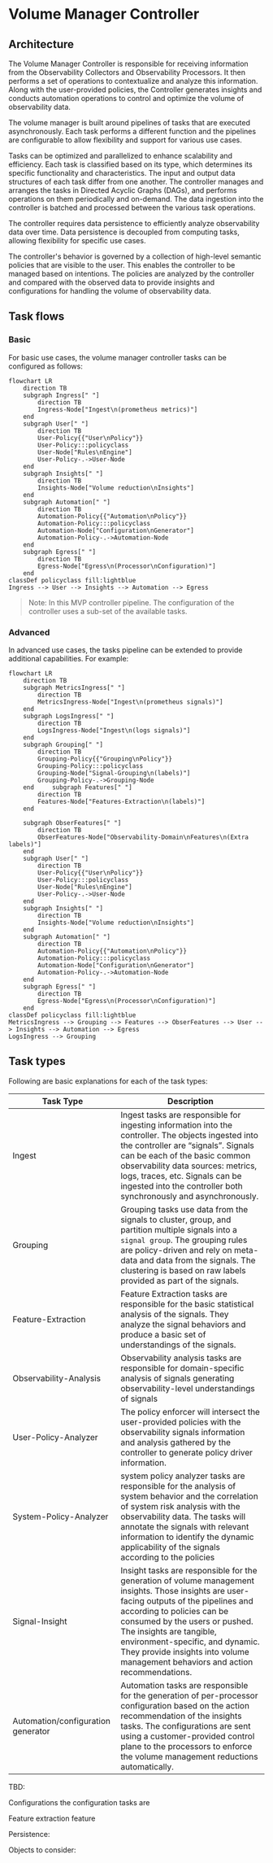 # Volume Manager Controller
## Architecture

The Volume Manager Controller is responsible for receiving information from the Observability Collectors and Observability Processors. It then performs a set of operations to contextualize and analyze this information. Along with the user-provided policies, the Controller generates insights and conducts automation operations to control and optimize the volume of observability data.  

The volume manager is built around pipelines of tasks that are executed asynchronously. Each task performs a different function and the pipelines are configurable to allow flexibility and support for various use cases.  

Tasks can be optimized and parallelized to enhance scalability and efficiency. Each task is classified based on its type, which determines its specific functionality and characteristics. The input and output data structures of each task differ from one another. The controller manages and arranges the tasks in Directed Acyclic Graphs (DAGs), and performs operations on them periodically and on-demand. The data ingestion into the controller is batched and processed between the various task operations.  

The controller requires data persistence to efficiently analyze observability data over time. Data persistence is decoupled from computing tasks, allowing flexibility for specific use cases.  

The controller's behavior is governed by a collection of high-level semantic policies that are visible to the user. This enables the controller to be managed based on intentions. The policies are analyzed by the controller and compared with the observed data to provide insights and configurations for handling the volume of observability data.  

## Task flows 

### Basic
For basic use cases, the volume manager controller tasks can be configured as follows:

<!---to edit mermaid flowcharts online use: https://mermaid.live/) 
--->  

```mermaid
flowchart LR
    direction TB
    subgraph Ingress[" "]
        direction TB
        Ingress-Node["Ingest\n(prometheus metrics)"]
    end
    subgraph User[" "]
        direction TB
        User-Policy{{"User\nPolicy"}}
        User-Policy:::policyclass
        User-Node["Rules\nEngine"]
        User-Policy-.->User-Node
    end
    subgraph Insights[" "]
        direction TB
        Insights-Node["Volume reduction\nInsights"]
    end   
    subgraph Automation[" "]
        direction TB
        Automation-Policy{{"Automation\nPolicy"}}
        Automation-Policy:::policyclass
        Automation-Node["Configuration\nGenerator"]
        Automation-Policy-.->Automation-Node
    end
    subgraph Egress[" "]
        direction TB
        Egress-Node["Egress\n(Processor\nConfiguration)"]
    end     
classDef policyclass fill:lightblue    
Ingress --> User --> Insights --> Automation --> Egress
```
>Note: In this MVP controller pipeline. The configuration of the controller uses a sub-set of the available tasks.

### Advanced

In advanced use cases, the tasks pipeline can be extended to provide additional capabilities. For example:

```mermaid
flowchart LR
    direction TB
    subgraph MetricsIngress[" "]
        direction TB
        MetricsIngress-Node["Ingest\n(prometheus signals)"]
    end
    subgraph LogsIngress[" "]
        direction TB
        LogsIngress-Node["Ingest\n(logs signals)"]
    end    
    subgraph Grouping[" "]
        direction TB
        Grouping-Policy{{"Grouping\nPolicy"}}
        Grouping-Policy:::policyclass
        Grouping-Node["Signal-Grouping\n(labels)"]
        Grouping-Policy-.->Grouping-Node        
    end     subgraph Features[" "]
        direction TB
        Features-Node["Features-Extraction\n(labels)"]
    end   
  
    subgraph ObserFeatures[" "]
        direction TB
        ObserFeatures-Node["Observability-Domain\nFeatures\n(Extra labels)"]
    end      
    subgraph User[" "]
        direction TB
        User-Policy{{"User\nPolicy"}}
        User-Policy:::policyclass
        User-Node["Rules\nEngine"]
        User-Policy-.->User-Node
    end
    subgraph Insights[" "]
        direction TB
        Insights-Node["Volume reduction\nInsights"]
    end   
    subgraph Automation[" "]
        direction TB
        Automation-Policy{{"Automation\nPolicy"}}
        Automation-Policy:::policyclass
        Automation-Node["Configuration\nGenerator"]
        Automation-Policy-.->Automation-Node
    end
    subgraph Egress[" "]
        direction TB
        Egress-Node["Egress\n(Processor\nConfiguration)"]
    end     
classDef policyclass fill:lightblue    
MetricsIngress --> Grouping --> Features --> ObserFeatures --> User --> Insights --> Automation --> Egress
LogsIngress --> Grouping
```

## Task types

Following are basic explanations for each of the task types:

| Task Type                          | Description                                                                                                                                                                                                                                                                                                                                                |
|------------------------------------|------------------------------------------------------------------------------------------------------------------------------------------------------------------------------------------------------------------------------------------------------------------------------------------------------------------------------------------------------------|
| Ingest                             | Ingest tasks are responsible for ingesting information into the controller. The objects ingested into the controller are “signals”. Signals can be each of the basic common observability data sources: metrics, logs, traces, etc. Signals can be ingested into the controller both synchronously and asynchronously.                                     |
| Grouping                           | Grouping tasks use data from the signals to cluster, group, and partition multiple signals into a `signal group`. The grouping rules are policy-driven and rely on meta-data and data from the signals. The clustering is  based on raw labels provided as part of the signals.                                                                            |
| Feature-Extraction                 | Feature Extraction tasks are responsible for the basic statistical analysis of the signals. They analyze the signal behaviors and produce a basic set of understandings of the signals.                                                                                                                                                                    |
| Observability-Analysis             | Observability analysis tasks are responsible for domain-specific analysis of signals generating observability-level understandings of signals                                                                                                                                                                                                              |
| User-Policy-Analyzer               | The policy enforcer will intersect the user-provided policies with the observability signals information and analysis gathered by the controller to generate policy driver information.                                                                                                                                                                    |
| System-Policy-Analyzer             | system policy analyzer tasks are responsible for the analysis of system behavior and the correlation of system risk analysis with the observability data. The  tasks will annotate the signals with relevant information to identify the dynamic applicability of the signals according to the policies                                                    |
| Signal-Insight                     | Insight tasks are responsible for the generation of volume management insights. Those insights are user-facing outputs of the pipelines and according to policies can be consumed by the users or pushed. The insights are tangible, environment-specific, and dynamic. They provide insights into volume management behaviors and action recommendations. |
| Automation/configuration generator | Automation tasks are responsible for the generation of per-processor configuration based on the action recommendation of the insights tasks. The configurations are sent using a customer-provided control plane to the processors to enforce the volume management reductions automatically.                                                              |


TBD:

Configurations  the configuration tasks are 

Feature extraction  feature 

Persistence:

Objects to consider:


